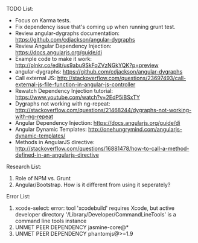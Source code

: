 TODO List:
- Focus on Karma tests.
- Fix dependency issue that's coming up when running grunt test.
- Review angular-dygraphs documentation: https://github.com/cdjackson/angular-dygraphs
- Review Angular Dependency Injection: https://docs.angularjs.org/guide/di
- Example code to make it work: http://plnkr.co/edit/us9abu9SkFqZVzNGkYQK?p=preview
- angular-dygraphs: https://github.com/cdjackson/angular-dygraphs
- Call external JS: http://stackoverflow.com/questions/23697493/call-external-js-file-function-in-angular-js-controller
- Rewatch Dependency Injection tutorial: https://www.youtube.com/watch?v=2EdP5iBSxTY
- Dygraphs not working with ng-repeat: http://stackoverflow.com/questions/21468244/dygraphs-not-working-with-ng-repeat
- Angular Dependency Injection: https://docs.angularjs.org/guide/di
- Angular Dynamic Templates: http://onehungrymind.com/angularjs-dynamic-templates/
- Methods in AngularJS directive: http://stackoverflow.com/questions/16881478/how-to-call-a-method-defined-in-an-angularjs-directive


Research List:
1. Role of NPM vs. Grunt
2. Angular/Bootstrap. How is it different from using it seperately?


Error List:
1. xcode-select: error: tool 'xcodebuild' requires Xcode, but active developer directory '/Library/Developer/CommandLineTools' is a command line tools instance
2. UNMET PEER DEPENDENCY jasmine-core@*
3. UNMET PEER DEPENDENCY phantomjs@>=1.9
